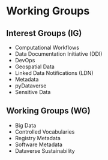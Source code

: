 # Working Groups
## Interest Groups (IG)
- Computational Workflows
- Data Documentation Initiative (DDI)
- DevOps
- Geospatial Data
- Linked Data Notifications (LDN)
- Metadata
- pyDataverse
- Sensitive Data

## Working Groups (WG)
- Big Data
- Controlled Vocabularies
- Registry Metadata
- Software Metadata
- Dataverse Sustainability
